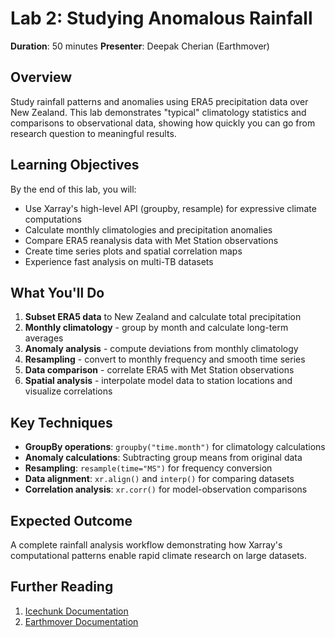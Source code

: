 # Lab 2: Studying Anomalous Rainfall

**Duration**: 50 minutes
**Presenter**: Deepak Cherian (Earthmover)

## Overview

Study rainfall patterns and anomalies using ERA5 precipitation data over New Zealand. This lab demonstrates "typical" climatology statistics and comparisons to observational data, showing how quickly you can go from research question to meaningful results.

## Learning Objectives

By the end of this lab, you will:

- Use Xarray's high-level API (groupby, resample) for expressive climate computations
- Calculate monthly climatologies and precipitation anomalies
- Compare ERA5 reanalysis data with Met Station observations
- Create time series plots and spatial correlation maps
- Experience fast analysis on multi-TB datasets

## What You'll Do

1. **Subset ERA5 data** to New Zealand and calculate total precipitation
2. **Monthly climatology** - group by month and calculate long-term averages
3. **Anomaly analysis** - compute deviations from monthly climatology
4. **Resampling** - convert to monthly frequency and smooth time series
5. **Data comparison** - correlate ERA5 with Met Station observations
6. **Spatial analysis** - interpolate model data to station locations and visualize correlations

## Key Techniques

- **GroupBy operations**: `groupby("time.month")` for climatology calculations
- **Anomaly calculations**: Subtracting group means from original data
- **Resampling**: `resample(time="MS")` for frequency conversion
- **Data alignment**: `xr.align()` and `interp()` for comparing datasets
- **Correlation analysis**: `xr.corr()` for model-observation comparisons

## Expected Outcome

A complete rainfall analysis workflow demonstrating how Xarray's computational patterns enable rapid climate research on large datasets.

## Further Reading

1. [Icechunk Documentation](https://icechunk.io/en/latest/overview/)
1. [Earthmover Documentation](https://docs.earthmover.io/)
